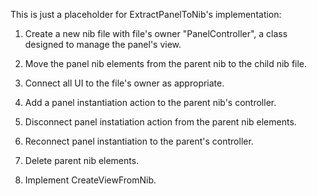 This is just a placeholder for ExtractPanelToNib's implementation:

1. Create a new nib file with file's owner "PanelController", a class designed to manage the panel's view.

2. Move the panel nib elements from the parent nib to the child nib file.

3. Connect all UI to the file's owner as appropriate.

4. Add a panel instantiation action to the parent nib's controller.

5. Disconnect panel instatiation action from the parent nib elements.

6. Reconnect panel instantiation to the parent's controller.

7. Delete parent nib elements.

8. Implement CreateViewFromNib.
